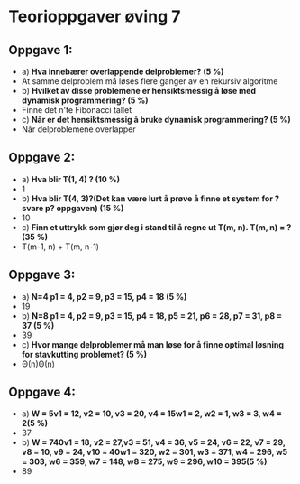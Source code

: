 # Teorioppgaver øving 7
## Oppgave 1:
 - a) **Hva innebærer overlappende delproblemer? (5 %)**
  - At samme delproblem må løses flere ganger av en rekursiv algoritme
 - b) **Hvilket av disse problemene er hensiktsmessig å løse med dynamisk programmering? (5 %)**
  - Finne det n'te Fibonacci tallet
 - c) **Når er det hensiktsmessig å bruke dynamisk programmering? (5 %)**
  - Når delproblemene overlapper

## Oppgave 2:
 - a) **Hva blir T(1, 4) ? (10 %)**
  - 1
 - b) **Hva blir T(4, 3)?(Det kan være lurt å prøve å finne et system for ? svare p? oppgaven) (15 %)**
  - 10
 - c) **Finn et uttrykk som gjør deg i stand til å regne ut T(m, n). T(m, n) = ? (35 %)**
  - T(m-1, n) + T(m, n-1)

## Oppgave 3:
 - a) **N=4 p1 = 4, p2 = 9, p3 = 15, p4 = 18 (5 %)**
  - 19
 - b) **N=8 p1 = 4, p2 = 9, p3 = 15, p4 = 18, p5 = 21, p6 = 28, p7 = 31, p8 = 37 (5 %)**
  - 39
 - c) **Hvor mange delproblemer må man løse for å finne optimal løsning for stavkutting problemet? (5 %)**
  - Θ(n)Θ(n)

## Oppgave 4:
 - a) **W = 5v1 = 12, v2 = 10, v3 = 20, v4 = 15w1 = 2, w2 = 1, w3 = 3, w4 = 2(5 %)**
  - 37
 - b) **W = 740v1 = 18, v2 = 27,v3 = 51, v4 = 36, v5 = 24, v6 = 22, v7 = 29, v8 = 10, v9 = 24, v10 = 40w1 = 320, w2 = 301, w3 = 371, w4 = 296, w5 = 303, w6 = 359, w7 = 148, w8 = 275, w9 = 296, w10 = 395(5 %)**
  - 89
